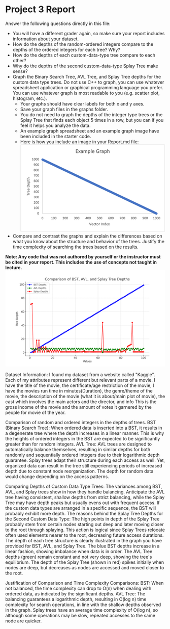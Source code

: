 # Project 3 Report

Answer the following questions directly in this file:
* You will have a different grader again, so make sure your report includes information about your dataset.
* How do the depths of the random-ordered integers compare to the depths of the ordered integers for each tree? Why?
* How do the depths of each custom-data-type tree compare to each other?
* Why do the depths of the second custom-data-type Splay Tree make sense?
* Graph the Binary Search Tree, AVL Tree, and Splay Tree depths for the custom data type trees. Do not use C++ to graph, you can use whatever spreadsheet application or graphical programming language you prefer. You can use whatever graph is most readable to you (e.g. scatter plot, histogram, etc.).
  * Your graphs should have clear labels for both x and y axes.
  * Save your graph files in the graphs folder.
  * You do not need to graph the depths of the integer type trees or the Splay Tree that finds each object 5 times in a row, but you can if you feel it helps you analyze the data.
  * An example graph spreadsheet and an example graph image have been included in the starter code.
  * Here is how you include an image in your Report.md file: ![example graph](graphs/example-graph.png)
* Compare and contrast the graphs and explain the differences based on what you know about the structure and behavior of the trees. Justify the time complexity of searching the trees based on the results.

**Note: Any code that was not authored by yourself or the instructor must be cited in your report. This includes the use of concepts not taught in lecture.**
![comparison depths graph](graphs/comparison_depths_adjusted.png)

Dataset Information: I found my dataset from a website called "Kaggle". Each of my attributes represent different but relevant parts of a movie. I have the title of the movie, the certificate/age restriction of the movie, I have the movies run time in minutes(Duration), the
genre/theme of the movie, the description of the movie (what it is about/main plot of movie), the cast which involves the main actors and the director, and info
This is the gross income of the movie and the amount of votes it garnered by the people for movie of the year.

Comparison of random and ordered integers in the depths of trees.
BST (Binary Search Tree): When ordered data is inserted into a BST, it results in a degenerate tree where the depth increases in a linear manner. This is why the heights of ordered integers in the BST are expected to be significantly greater than for random integers.
AVL Tree: AVL trees are designed to automatically balance themselves, resulting in similar depths for both randomly and sequentially ordered integers due to their logarithmic depth guarantee.
Splay trees adapt their structure during each access as well. Yet, organized data can result in the tree still experiencing periods of increased depth due to constant node reorganization. The depth for random data would change depending on the access patterns.

Comparing Depths of Custom Data Type Trees:
The variances among BST, AVL, and Splay trees show in how they handle balancing. Anticipate the AVL tree having consistent, shallow depths from strict balancing, while the Splay Tree may have depth peaks but usually evens out with frequent access. If the custom data types are arranged in a specific sequence, the BST will probably exhibit more depth.
The reasons behind the Splay Tree Depths for the Second Custom Data Type: The high points in depth of the Splay Tree probably stem from certain nodes starting out deep and later moving closer to the root through splaying. This action is logical since Splay Trees relocate often used elements nearer to the root, decreasing future access durations.
The depth of each tree structure is clearly illustrated in the graph you have provided for BST, AVL, and Splay Tree. The blue BST depths increase in a linear fashion, showing imbalance when data is in order. The AVL Tree depths (green) remain constant and not very deep, showing the tree's equilibrium. The depth of the Splay Tree (shown in red) spikes initially when nodes are deep, but decreases as nodes are accessed and moved closer to the root.

Justification of Comparison and Time Complexity Comparisons:
BST: When not balanced, the time complexity can drop to O(n) when dealing with ordered data, as indicated by the significant depths.
AVL Tree: The balancing guarantees a logarithmic depth, resulting in O(log n) time complexity for search operations, in line with the shallow depths observed in the graph.
Splay trees have an average time complexity of O(log n), so although some operations may be slow, repeated accesses to the same node are quicker.



